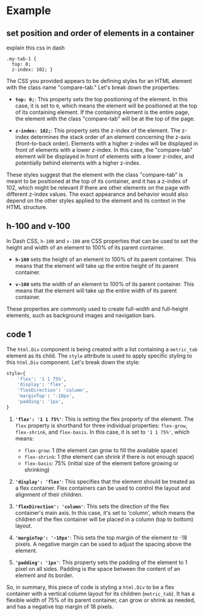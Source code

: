 # Example

## set position and order of elements in a container
explain this css in dash
```
.my-tab-1 {
  top: 0;
  z-index: 102; }
```
The CSS you provided appears to be defining styles for an HTML element with the class name "compare-tab." Let's break down the properties:

- **`top: 0;`**: This property sets the top positioning of the element.
   In this case, it is set to `0`, which means the element will be positioned at the top of its containing element.
   If the containing element is the entire page, the element with the class "compare-tab" will be at the top of the page.

- **`z-index: 102;`**: This property sets the z-index of the element.
   The z-index determines the stack order of an element concerning the z-axis (front-to-back order).
   Elements with a higher z-index will be displayed in front of elements with a lower z-index.
   In this case, the "compare-tab" element will be displayed in front of elements with a lower z-index, and potentially behind elements with a higher z-index.

These styles suggest that the element with the class "compare-tab" is meant to be positioned at the top of its container, and it has a z-index of 102, which might be relevant if there are other elements on the page with different z-index values. The exact appearance and behavior would also depend on the other styles applied to the element and its context in the HTML structure.

## h-100 and v-100
In Dash CSS, `h-100` and `v-100` are CSS properties that can be used to set the height and width of an element to 100% of its parent container.

* **`h-100`** sets the height of an element to 100% of its parent container. This means that the element will take up the entire height of its parent container.

* **`v-100`** sets the width of an element to 100% of its parent container. This means that the element will take up the entire width of its parent container.

These properties are commonly used to create full-width and full-height elements, such as background images and navigation bars.

## code 1
The `html.Div` component is being created with a list containing a `metric_tab` element as its child. 
The `style` attribute is used to apply specific styling to this `html.Div` component. Let's break down the style:
```py
style={
    'flex': '1 1 75%',
    'display': 'flex',
    'flexDirection': 'column',
    'marginTop': '-18px',
    'padding': '1px',
}
```

1. **`'flex': '1 1 75%'`**: This is setting the flex property of the element.
   The `flex` property is shorthand for three individual properties: `flex-grow`, `flex-shrink`, and `flex-basis`.
   In this case, it is set to `'1 1 75%'`, which means:
    - `flex-grow`: 1 (the element can grow to fill the available space)
    - `flex-shrink`: 1 (the element can shrink if there is not enough space)
    - `flex-basis`: 75% (initial size of the element before growing or shrinking)

3. **`'display': 'flex'`**: This specifies that the element should be treated as a flex container.
   Flex containers can be used to control the layout and alignment of their children.

4. **`'flexDirection': 'column'`**: This sets the direction of the flex container's main axis.
   In this case, it's set to 'column', which means the children of the flex container will be placed in a column (top to bottom) layout.

5. **`'marginTop': '-18px'`**: This sets the top margin of the element to -18 pixels.
   A negative margin can be used to adjust the spacing above the element.

6. **`'padding': '1px'`**: This property sets the padding of the element to 1 pixel on all sides.
   Padding is the space between the content of an element and its border.   

So, in summary, this piece of code is styling a `html.Div` to be a flex container with a vertical column layout for its children (`metric_tab`).
It has a flexible width of 75% of its parent container, can grow or shrink as needed, and has a negative top margin of 18 pixels.
